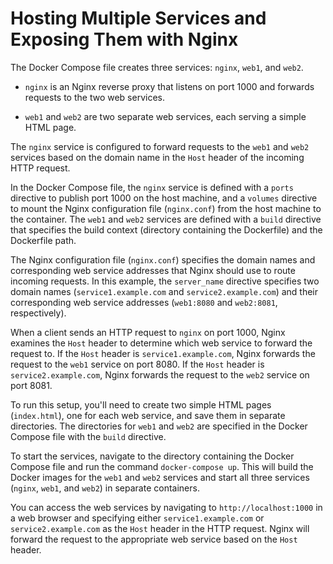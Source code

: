 # Hosting Multiple Services and Exposing Them with Nginx

The Docker Compose file creates three services: `nginx`, `web1`, and `web2`.

- `nginx` is an Nginx reverse proxy that listens on port 1000 and forwards requests to the two web services.

- `web1` and `web2` are two separate web services, each serving a simple HTML page.

The `nginx` service is configured to forward requests to the `web1` and `web2` services based on the domain name in the `Host` header of the incoming HTTP request.

In the Docker Compose file, the `nginx` service is defined with a `ports` directive to publish port 1000 on the host machine, and a `volumes` directive to mount the Nginx configuration file (`nginx.conf`) from the host machine to the container. The `web1` and `web2` services are defined with a `build` directive that specifies the build context (directory containing the Dockerfile) and the Dockerfile path.

The Nginx configuration file (`nginx.conf`) specifies the domain names and corresponding web service addresses that Nginx should use to route incoming requests. In this example, the `server_name` directive specifies two domain names (`service1.example.com` and `service2.example.com`) and their corresponding web service addresses (`web1:8080` and `web2:8081`, respectively).

When a client sends an HTTP request to `nginx` on port 1000, Nginx examines the `Host` header to determine which web service to forward the request to. If the `Host` header is `service1.example.com`, Nginx forwards the request to the `web1` service on port 8080. If the `Host` header is `service2.example.com`, Nginx forwards the request to the `web2` service on port 8081.

To run this setup, you'll need to create two simple HTML pages (`index.html`), one for each web service, and save them in separate directories. The directories for `web1` and `web2` are specified in the Docker Compose file with the `build` directive.

To start the services, navigate to the directory containing the Docker Compose file and run the command `docker-compose up`. This will build the Docker images for the `web1` and `web2` services and start all three services (`nginx`, `web1`, and `web2`) in separate containers.

You can access the web services by navigating to `http://localhost:1000` in a web browser and specifying either `service1.example.com` or `service2.example.com` as the `Host` header in the HTTP request. Nginx will forward the request to the appropriate web service based on the `Host` header.
